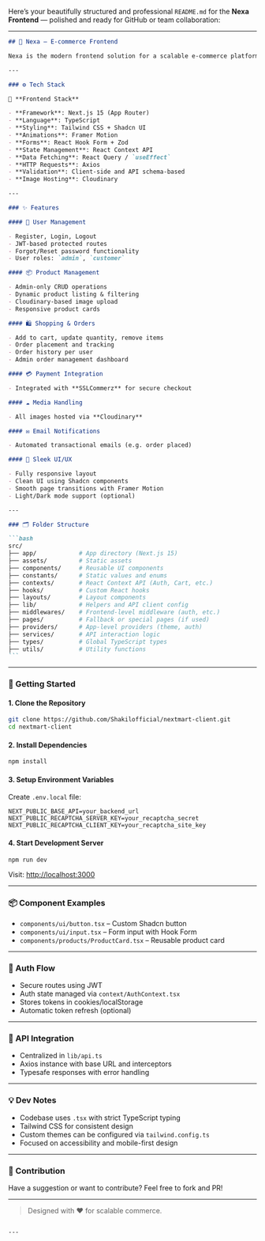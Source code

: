 Here’s your beautifully structured and professional `README.md` for the **Nexa Frontend** — polished and ready for GitHub or team collaboration:

---

````md
## 📘 Nexa – E-commerce Frontend

Nexa is the modern frontend solution for a scalable e-commerce platform. Built using **Next.js 15** with **TypeScript**, this app ensures robust architecture, stunning UI, and smooth user experience.

---

### ⚙️ Tech Stack

🚀 **Frontend Stack**

- **Framework**: Next.js 15 (App Router)
- **Language**: TypeScript
- **Styling**: Tailwind CSS + Shadcn UI
- **Animations**: Framer Motion
- **Forms**: React Hook Form + Zod
- **State Management**: React Context API
- **Data Fetching**: React Query / `useEffect`
- **HTTP Requests**: Axios
- **Validation**: Client-side and API schema-based
- **Image Hosting**: Cloudinary

---

### ✨ Features

#### 👤 User Management

- Register, Login, Logout
- JWT-based protected routes
- Forgot/Reset password functionality
- User roles: `admin`, `customer`

#### 📦 Product Management

- Admin-only CRUD operations
- Dynamic product listing & filtering
- Cloudinary-based image upload
- Responsive product cards

#### 🛍️ Shopping & Orders

- Add to cart, update quantity, remove items
- Order placement and tracking
- Order history per user
- Admin order management dashboard

#### 💳 Payment Integration

- Integrated with **SSLCommerz** for secure checkout

#### ☁️ Media Handling

- All images hosted via **Cloudinary**

#### ✉️ Email Notifications

- Automated transactional emails (e.g. order placed)

#### 💄 Sleek UI/UX

- Fully responsive layout
- Clean UI using Shadcn components
- Smooth page transitions with Framer Motion
- Light/Dark mode support (optional)

---

### 🗂️ Folder Structure

```bash
src/
├── app/            # App directory (Next.js 15)
├── assets/         # Static assets
├── components/     # Reusable UI components
├── constants/      # Static values and enums
├── contexts/       # React Context API (Auth, Cart, etc.)
├── hooks/          # Custom React hooks
├── layouts/        # Layout components
├── lib/            # Helpers and API client config
├── middlewares/    # Frontend-level middleware (auth, etc.)
├── pages/          # Fallback or special pages (if used)
├── providers/      # App-level providers (theme, auth)
├── services/       # API interaction logic
├── types/          # Global TypeScript types
├── utils/          # Utility functions
```
````

---

### 🚀 Getting Started

#### 1. Clone the Repository

```bash
git clone https://github.com/Shakilofficial/nextmart-client.git
cd nextmart-client
```

#### 2. Install Dependencies

```bash
npm install
```

#### 3. Setup Environment Variables

Create `.env.local` file:

```env
NEXT_PUBLIC_BASE_API=your_backend_url
NEXT_PUBLIC_RECAPTCHA_SERVER_KEY=your_recaptcha_secret
NEXT_PUBLIC_RECAPTCHA_CLIENT_KEY=your_recaptcha_site_key
```

#### 4. Start Development Server

```bash
npm run dev
```

Visit: [http://localhost:3000](http://localhost:3000)

---

### 📦 Component Examples

- `components/ui/button.tsx` – Custom Shadcn button
- `components/ui/input.tsx` – Form input with Hook Form
- `components/products/ProductCard.tsx` – Reusable product card

---

### 🔐 Auth Flow

- Secure routes using JWT
- Auth state managed via `context/AuthContext.tsx`
- Stores tokens in cookies/localStorage
- Automatic token refresh (optional)

---

### 📡 API Integration

- Centralized in `lib/api.ts`
- Axios instance with base URL and interceptors
- Typesafe responses with error handling

---

### 💡 Dev Notes

- Codebase uses `.tsx` with strict TypeScript typing
- Tailwind CSS for consistent design
- Custom themes can be configured via `tailwind.config.ts`
- Focused on accessibility and mobile-first design

---

### 📣 Contribution

Have a suggestion or want to contribute? Feel free to fork and PR!

---

> Designed with ❤️ for scalable commerce.

```

---

```
